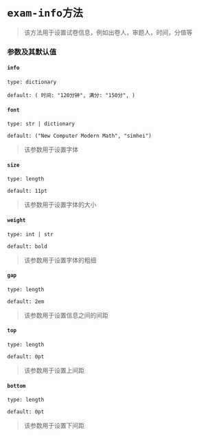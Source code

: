 # `exam-info方法`
> 该方法用于设置试卷信息，例如出卷人，审题人，时间，分值等
### 参数及其默认值

#### `info`

`type: dictionary`

`default: (
    时间: "120分钟",
    满分: "150分",
  )`

#### `font`

`type: str | dictionary`

`default: ("New Computer Modern Math", "simhei")`

>该参数用于设置字体

#### `size`

`type: length`

`default: 11pt`

>该参数用于设置字体的大小

#### `weight`

`type: int | str`

`default: bold`

>该参数用于设置字体的粗细

#### `gap`

`type: length`

`default: 2em`

>该参数用于设置信息之间的间距

#### `top`

`type: length`

`default: 0pt`

>该参数用于设置上间距

#### `bottom`

`type: length`

`default: 0pt`

>该参数用于设置下间距